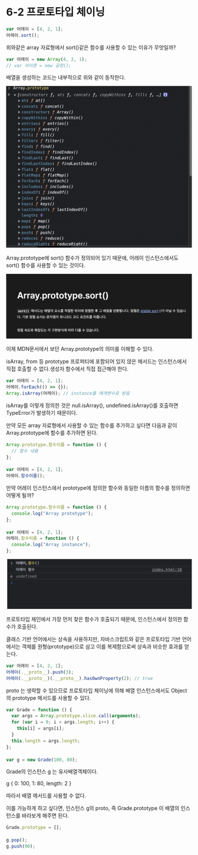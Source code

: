 # 6-2 프로토타입 체이닝

```jsx
var 어레이 = [4, 2, 1];
어레이.sort();
```

위와같은 array 자료형에서 sort()같은 함수를 사용할 수 있는 이유가 무엇일까?

```jsx
var 어레이 = new Array(4, 2, 1);
// var 아이폰 = new 공장();
```

배열을 생성하는 코드는 내부적으로 위와 같이 동작한다.

![그림-4](https://github.com/inu-appcenter/core-javascript-study/blob/main/ch06/images/6-2-1.png?raw=true "그림-4")

Array.prototype에 sort() 함수가 정의되어 있기 때문에, 어레이 인스턴스에서도 sort() 함수를 사용할 수 있는 것이다.

![그림-5](https://github.com/inu-appcenter/core-javascript-study/blob/main/ch06/images/6-2-2.png?raw=true "그림-5")

이제 MDN문서에서 보던 Array.prototype의 의미를 이해할 수 있다.

isArray, from 등 prototype 프로퍼티에 포함되어 있지 않은 메서드는 인스턴스에서 직접 호출할 수 없다.생성자 함수에서 직접 접근해야 한다.

```jsx
var 어레이 = [4, 2, 1];
어레이.forEach(() => {});
Array.isArray(어레이); // instance를 매개변수로 받음
```

isArray를 이렇게 정의한 것은 null.isArray(), undefined.isArray()를 호출하면 TypeError가 발생하기 때문이다.

만약 모든 array 자료형에서 사용할 수 있는 함수를 추가하고 싶다면 다음과 같이 Array.prototype에 함수를 추가하면 된다.

```js
Array.prototype.함수이름 = function () {
  // 함수 내용
};

var 어레이 = [4, 2, 1];
어레이.함수이름();
```

만약 어레이 인스턴스에서 prototype에 정의한 함수와 동일한 이름의 함수를 정의하면 어떻게 될까?

```js
Array.prototype.함수이름 = function () {
  console.log("Array prototype");
};

var 어레이 = [4, 2, 1];
어레이.함수이름 = function () {
  console.log("Array instance");
};
```

![그림-6](https://github.com/inu-appcenter/core-javascript-study/blob/main/ch06/images/6-2-3.png?raw=true "그림-6")

프로토타입 체인에서 가장 먼저 찾은 함수가 호출되기 때문에, 인스턴스에서 정의한 함수가 호출된다.

클래스 기반 언어에서는 상속을 사용하지만, 자바스크립트와 같은 프로토타입 기반 언어에서는 객체를 원형(prototype)으로 삼고 이를 복제함으로써 상속과 비슷한 효과를 얻는다.

```js
var 어레이 = [4, 2, 1];
어레이(.__proto__).push(3);
어레이(.__proto__)(.__proto__).hasOwnProperty(2); // true
```

proto 는 생략할 수 있으므로 프로토타입 체이닝에 의해 배열 인스턴스에서도 Object의 prototype 메서드를 사용할 수 있다.

```js
var Grade = function () {
  var args = Array.prototype.slice.call(arguments);
  for (var i = 0; i < args.length; i++) {
    this[i] = args[i];
  }
  this.length = args.length;
};

var g = new Grade(100, 80);
```

Grade의 인스턴스 g 는 유사배열객체이다.

g { 0: 100, 1: 80, length: 2 }

따라서 배열 메서드를 사용할 수 없다.

이를 가능하게 하고 싶다면, 인스턴스 g의 proto, 즉 Grade.prototype 이 배열의 인스턴스를 바라보게 해주면 된다.

```js
Grade.prototype = [];

g.pop();
g.push(90);
```
